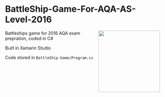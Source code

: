 # BattleShip-Game-For-AQA-AS-Level-2016

<img src="https://upload.wikimedia.org/wikipedia/commons/6/65/Battleship_game_board.svg" align="right" width="200" height="200"/>

Battleships game for 2016 AQA exam prepration, coded in C#

Built in Xamarin Studio

Code stored in `BattleShip-Game/Program.cs`
